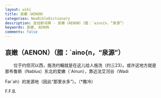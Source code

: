 ```yaml
---
layout: wiki
title: 哀嫩（AENON）
categories: NewBibleDictionary
description: 圣经新词典 - 哀嫩（AENON）（腊：`aino{n，“泉源”）
keywords: 哀嫩, AENON
comments: false
---
```


## 哀嫩（AENON）（腊：`aino{n，“泉源”）

　　位于约但河以西，施洗约翰就是在这儿给人施洗（约三23）。或许这地方就是那布鲁斯（Nablus）东北的爱嫩（`Ainun），靠近法艾河谷（Wadi

Far`ah）的发源地（因此“那里水多”）。（*撒冷）

F.F.B.








